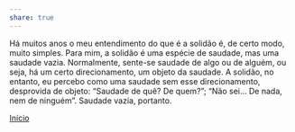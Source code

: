 ```yaml
---  
share: true  
---  
```

  
  
Há muitos anos o meu entendimento do que é a solidão é, de certo modo, muito simples. Para mim, a solidão é uma espécie de saudade, mas uma saudade vazia. Normalmente, sente-se saudade de algo ou de alguém, ou seja, há um certo direcionamento, um objeto da saudade. A solidão, no entanto, eu percebo como uma saudade sem esse direcionamento, desprovida de objeto: “Saudade de quê? De quem?”; “Não sei… De nada, nem de ninguém”. Saudade vazia, portanto.  
  
[Início](Início)